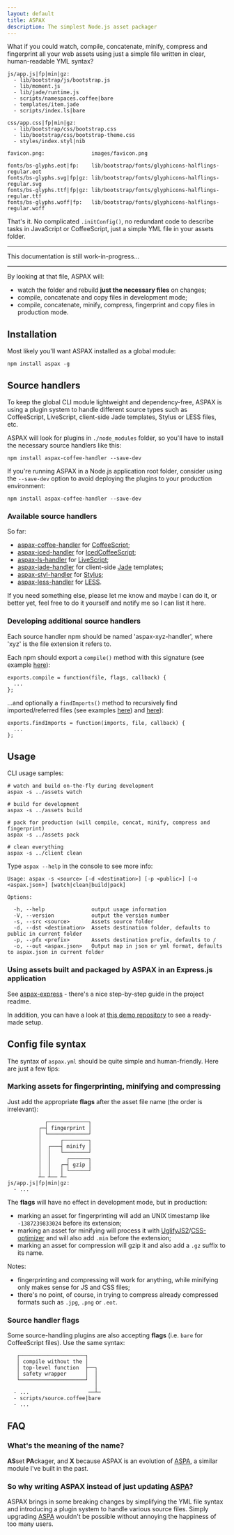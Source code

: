 ```yaml
---
layout: default
title: ASPAX
description: The simplest Node.js asset packager
---
```

What if you could watch, compile, concatenate, minify, compress and fingerprint all your web assets using just a simple file written in clear, human-readable YML syntax?

    js/app.js|fp|min|gz:
      - lib/bootstrap/js/bootstrap.js
      - lib/moment.js
      - lib/jade/runtime.js
      - scripts/namespaces.coffee|bare
      - templates/item.jade
      - scripts/index.ls|bare

    css/app.css|fp|min|gz:
      - lib/bootstrap/css/bootstrap.css
      - lib/bootstrap/css/bootstrap-theme.css
      - styles/index.styl|nib

    favicon.png:               images/favicon.png

    fonts/bs-glyphs.eot|fp:    lib/bootstrap/fonts/glyphicons-halflings-regular.eot
    fonts/bs-glyphs.svg|fp|gz: lib/bootstrap/fonts/glyphicons-halflings-regular.svg
    fonts/bs-glyphs.ttf|fp|gz: lib/bootstrap/fonts/glyphicons-halflings-regular.ttf
    fonts/bs-glyphs.woff|fp:   lib/bootstrap/fonts/glyphicons-halflings-regular.woff

That's it. No complicated `.initConfig()`, no redundant code to describe tasks in JavaScript or CoffeeScript, just a simple YML file in your assets folder.

***

This documentation is still work-in-progress&hellip;

***

By looking at that file, ASPAX will:

- watch the folder and rebuild **just the necessary files** on changes;
- compile, concatenate and copy files in development mode;
- compile, concatenate, minify, compress, fingerprint and copy files in production mode.

## Installation
Most likely you'll want ASPAX installed as a global module:

    npm install aspax -g

## Source handlers
To keep the global CLI module lightweight and dependency-free, ASPAX is using a plugin system to handle different source types such as CoffeeScript, LiveScript, client-side Jade templates, Stylus or LESS files, etc.

ASPAX will look for plugins in `./node_modules` folder, so you'll have to install the necessary source handlers like this:

    npm install aspax-coffee-handler --save-dev

If you're running ASPAX in a Node.js application root folder, consider using the `--save-dev` option to avoid deploying the plugins to your production environment:

    npm install aspax-coffee-handler --save-dev

### Available source handlers
So far:

- [aspax-coffee-handler](http://github.com/icflorescu/aspax-coffee-handler) for [CoffeeScript](http://coffeescript.org);
- [aspax-iced-handler](http://github.com/icflorescu/aspax-iced-handler) for [IcedCoffeeScript](http://maxtaco.github.io/coffee-script);
- [aspax-ls-handler](http://github.com/icflorescu/aspax-ls-handler) for [LiveScript](http://livescript.net);
- [aspax-jade-handler](http://github.com/icflorescu/aspax-jade-handler) for client-side [Jade](http://jade-lang.com) templates;
- [aspax-styl-handler](http://github.com/icflorescu/aspax-styl-handler) for [Stylus](http://learnboost.github.io/stylus);
- [aspax-less-handler](http://github.com/icflorescu/aspax-less-handler) for [LESS](http://lesscss.org).

If you need something else, please let me know and maybe I can do it, or better yet, feel free to do it yourself and notify me so I can list it here.

### Developing additional source handlers
Each source handler npm should be named 'aspax-xyz-handler', where 'xyz' is the file extension it refers to.

Each npm should export a `compile()` method with this signature (see example [here](https://github.com/icflorescu/aspax-coffee-handler/blob/master/plugin.coffee)):

    exports.compile = function(file, flags, callback) {
      ...
    };

...and optionally a `findImports()` method to recursively find imported/referred files (see examples [here](https://github.com/icflorescu/aspax-less-handler/blob/master/plugin.iced)) and [here](https://github.com/icflorescu/aspax-jade-handler/blob/master/plugin.iced)):

    exports.findImports = function(imports, file, callback) {
      ...
    };

## Usage
CLI usage samples:

    # watch and build on-the-fly during development
    aspax -s ../assets watch

    # build for development
    aspax -s ../assets build

    # pack for production (will compile, concat, minify, compress and fingerprint)
    aspax -s ../assets pack

    # clean everything
    aspax -s ../client clean

Type `aspax --help` in the console to see more info:

    Usage: aspax -s <source> [-d <destination>] [-p <public>] [-o <aspax.json>] [watch|clean|build|pack]

    Options:

      -h, --help               output usage information
      -V, --version            output the version number
      -s, --src <source>       Assets source folder
      -d, --dst <destination>  Assets destination folder, defaults to public in current folder
      -p, --pfx <prefix>       Assets destination prefix, defaults to /
      -o, --out <aspax.json>   Output map in json or yml format, defaults to aspax.json in current folder

### Using assets built and packaged by ASPAX in an Express.js application
See [aspax-express](http://github.com/icflorescu/aspax-express) - there's a nice step-by-step guide in the project readme.

In addition, you can have a look at [this demo repository](https://github.com/icflorescu/aspax-demo) to see a ready-made setup.

## Config file syntax
The syntax of `aspax.yml` should be quite simple and human-friendly. Here are just a few tips:

### Marking assets for fingerprinting, minifying and compressing
Just add the appropriate **flags** after the asset file name (the order is irrelevant):

                ┌─────────────┐
              ┌─┤ fingerprint │
              │ └─────────────┘
              │      ┌────────┐
              │  ┌───┤ minify │
              │  │   └────────┘
              │  │     ┌──────┐
              │  │   ┌─┤ gzip │
              │  │   │ └──────┘
              ┴─ ┴── ┴─
    js/app.js|fp|min|gz:
      - ...

The **flags** will have no effect in development mode, but in production:

- marking an asset for fingerprinting will add an UNIX timestamp like `-1387239833024` before its extension;
- marking an asset for minifying will process it with [UglifyJS2](https://github.com/mishoo/UglifyJS2)/[CSS-optimizer](https://github.com/css/csso) and will also add `.min` before the extension;
- marking an asset for compression will gzip it and also add a `.gz` suffix to its name.

Notes:

- fingerprinting and compressing will work for anything, while minifying only makes sense for JS and CSS files;
- there's no point, of course, in trying to compress already compressed formats such as `.jpg`, `.png` or `.eot`.

### Source handler flags
Some source-handling plugins are also accepting **flags** (i.e. `bare` for CoffeeScript files). Use the same syntax:

       ┌─────────────────────┐
       │ compile without the │
       │ top-level function  ├──┐
       │ safety wrapper      │  │
       └─────────────────────┘  │
                                │
      - ...                   ──┴─
      - scripts/source.coffee|bare
      - ...

## FAQ

### What's the meaning of the name?
**AS**set **PA**ckager, and **X** because ASPAX is an evolution of [ASPA](http://github.com/icflorescu/aspa), a similar module I've built in the past.

### So why writing ASPAX instead of just updating [ASPA](http://github.com/icflorescu/aspa)?
ASPAX brings in some breaking changes by simplifying the YML file syntax and introducing a plugin system to handle various source files. Simply upgrading [ASPA](http://github.com/icflorescu/aspa) wouldn't be possible without annoying the happiness of too many users.
